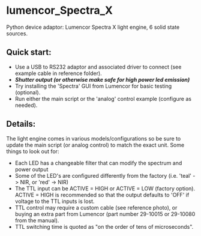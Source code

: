 # lumencor_Spectra_X
Python device adaptor: Lumencor Spectra X light engine, 6 solid state sources.
## Quick start:
- Use a USB to RS232 adaptor and associated driver to connect (see example cable in reference folder).
- ***Shutter output (or otherwise make safe for high power led emission)***
- Try installing the 'Spectra' GUI from Lumencor for basic testing (optional).
- Run either the main script or the 'analog' control example (configure as needed).
## Details:
The light engine comes in various models/configurations so be sure to update the main script (or analog control) to match the exact unit. Some things to look out for:
- Each LED has a changeable filter that can modify the spectrum and power output
- Some of the LED's are configured differently from the factory (i.e. 'teal' -> NIR, or 'red' -> NIR)
- The TTL input can be ACTIVE = HIGH or ACTIVE = LOW (factory option). ACTIVE = HIGH is recommended so that the output defaults to 'OFF' if voltage to the TTL inputs is lost.
- TTL control may require a custom cable (see reference photo), or buying an extra part from Lumencor (part
number 29-10015 or 29-10080 from the manual).
- TTL switching time is quoted as "on the order of tens of microseconds".
